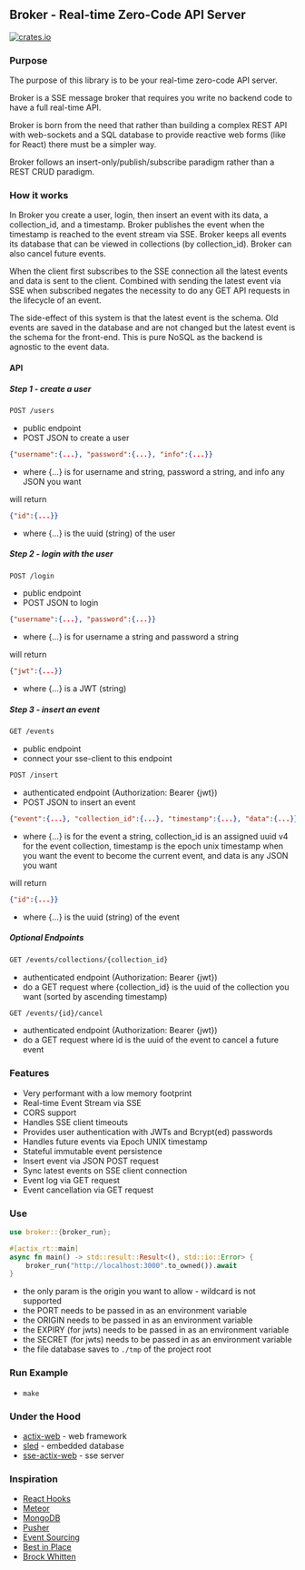 ## Broker - Real-time Zero-Code API Server

[![crates.io](https://meritbadge.herokuapp.com/broker)](https://crates.io/crates/broker)

### Purpose

The purpose of this library is to be your real-time zero-code API server. 

Broker is a SSE message broker that requires you write no backend code to have a full real-time API.

Broker is born from the need that rather than building a complex REST API with web-sockets and a SQL database to provide reactive web forms (like for React) there must be a simpler way.

Broker follows an insert-only/publish/subscribe paradigm rather than a REST CRUD paradigm. 


### How it works

In Broker you create a user, login, then insert an event with its data, a collection_id, and a timestamp. Broker publishes the event when the timestamp is reached to the event stream via SSE. Broker keeps all events its database that can be viewed in collections (by collection_id). Broker can also cancel future events.

When the client first subscribes to the SSE connection all the latest events and data is sent to the client. Combined with sending the latest event via SSE when subscribed negates the necessity to do any GET API requests in the lifecycle of an event.

The side-effect of this system is that the latest event is the schema. Old events are saved in the database and are not changed but the latest event is the schema for the front-end. This is pure NoSQL as the backend is agnostic to the event data.


#### API

##### Step 1 - create a user

```html
POST /users 
```
- public endpoint
- POST JSON to create a user
```json
{"username":{...}, "password":{...}, "info":{...}}
```
- where {...} is for username and string, password a string, and info any JSON you want

will return
```json
{"id":{...}}
```
- where {...} is the uuid (string) of the user

##### Step 2 - login with the user

```html
POST /login 
```
- public endpoint
- POST JSON to login
```json
{"username":{...}, "password":{...}}
```
- where {...} is for username a string and password a string

will return 
```json
{"jwt":{...}}
```
- where {...} is a JWT (string)

##### Step 3 - insert an event

```html 
GET /events 
```
- public endpoint
- connect your sse-client to this endpoint

```html
POST /insert 
```
- authenticated endpoint (Authorization: Bearer {jwt})
- POST JSON to insert an event
```json
{"event":{...}, "collection_id":{...}, "timestamp":{...}, "data":{...}}
```
- where {...} is for the event a string, collection_id is an assigned uuid v4 for the event collection, timestamp is the epoch unix timestamp when you want the event to become the current event, and data is any JSON you want

will return
```json
{"id":{...}}
```
- where {...} is the uuid (string) of the event

##### Optional Endpoints

```html
GET /events/collections/{collection_id}
```
- authenticated endpoint (Authorization: Bearer {jwt})
- do a GET request where {collection_id} is the uuid of the collection you want (sorted by ascending timestamp)

```html
GET /events/{id}/cancel
``` 
- authenticated endpoint (Authorization: Bearer {jwt})
- do a GET request where id is the uuid of the event to cancel a future event

### Features

* Very performant with a low memory footprint
* Real-time Event Stream via SSE
* CORS support
* Handles SSE client timeouts
* Provides user authentication with JWTs and Bcrypt(ed) passwords
* Handles future events via Epoch UNIX timestamp
* Stateful immutable event persistence
* Insert event via JSON POST request 
* Sync latest events on SSE client connection
* Event log via GET request
* Event cancellation via GET request

### Use

```rust
use broker::{broker_run};

#[actix_rt::main]
async fn main() -> std::result::Result<(), std::io::Error> {
    broker_run("http://localhost:3000".to_owned()).await
}
```

- the only param is the origin you want to allow - wildcard is not supported
- the PORT needs to be passed in as an environment variable
- the ORIGIN needs to be passed in as an environment variable
- the EXPIRY (for jwts) needs to be passed in as an environment variable
- the SECRET (for jwts) needs to be passed in as an environment variable
- the file database saves to ``` ./tmp ``` of the project root

### Run Example

- ``` make ```

### Under the Hood

- [actix-web](https://crates.io/crates/actix-web) - web framework
- [sled](https://crates.io/crates/sled) - embedded database
- [sse-actix-web](https://crates.io/crates/sse-actix-web) - sse server

### Inspiration

* [React Hooks](https://reactjs.org/docs/hooks-intro.html)
* [Meteor](https://meteor.com)
* [MongoDB](https://www.mongodb.com/)
* [Pusher](https://pusher.com)
* [Event Sourcing](https://microservices.io/patterns/data/event-sourcing.html)
* [Best in Place](https://github.com/bernat/best_in_place)
* [Brock Whitten](https://www.youtube.com/watch?v=qljYMEfVukU)
